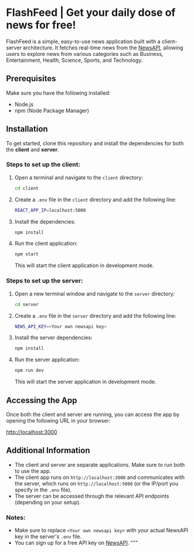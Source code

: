 # FlashFeed | Get your daily dose of news for free!

FlashFeed is a simple, easy-to-use news application built with a client-server architecture. It fetches real-time news from the [NewsAPI](https://newsapi.org/), allowing users to explore news from various categories such as Business, Entertainment, Health, Science, Sports, and Technology.

## Prerequisites

Make sure you have the following installed:

- Node.js
- npm (Node Package Manager)

## Installation

To get started, clone this repository and install the dependencies for both the **client** and **server**.

### Steps to set up the client:

1. Open a terminal and navigate to the `client` directory:
    ```bash
    cd client
    ```

2. Create a `.env` file in the `client` directory and add the following line:
    ```bash
    REACT_APP_IP=localhost:5000
    ```

3. Install the dependencies:
    ```bash
    npm install
    ```

4. Run the client application:
    ```bash
    npm start
    ```
   This will start the client application in development mode.

### Steps to set up the server:

1. Open a new terminal window and navigate to the `server` directory:
    ```bash
    cd server
    ```

2. Create a `.env` file in the `server` directory and add the following line:
    ```bash
    NEWS_API_KEY=<Your own newsapi key>
    ```

3. Install the server dependencies:
    ```bash
    npm install
    ```

4. Run the server application:
    ```bash
    npm run dev
    ```
   This will start the server application in development mode.

## Accessing the App

Once both the client and server are running, you can access the app by opening the following URL in your browser:

[http://localhost:3000](http://localhost:3000)

## Additional Information

- The client and server are separate applications. Make sure to run both to use the app.
- The client app runs on `http://localhost:3000` and communicates with the server, which runs on `http://localhost:5000` (or the IP/port you specify in the `.env` file).
- The server can be accessed through the relevant API endpoints (depending on your setup).

### Notes:

- Make sure to replace `<Your own newsapi key>` with your actual NewsAPI key in the server's `.env` file.
- You can sign up for a free API key on [NewsAPI](https://newsapi.org/).
"""
